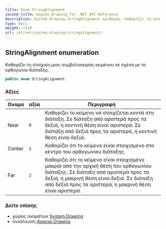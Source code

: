 ```yaml
---
title: Enum StringAlignment
second_title: Aspose.Drawing for .NET API Reference
description: System.Drawing.StringAlignment αρίθμηση. Καθορίζει τη στοίχιση μιας συμβολοσειράς κειμένου σε σχέση με το ορθογώνιο διάταξης.
type: docs
weight: 1110
url: /el/net/system.drawing/stringalignment/
---
```

## StringAlignment enumeration

Καθορίζει τη στοίχιση μιας συμβολοσειράς κειμένου σε σχέση με το ορθογώνιο διάταξης.

```csharp
public enum StringAlignment
```

### Αξίες

| Ονομα | αξία | Περιγραφή |
| --- | --- | --- |
| Near | `0` | Καθορίζει το κείμενο να στοιχίζεται κοντά στη διάταξη. Σε διάταξη από αριστερά προς τα δεξιά, η κοντινή θέση είναι αριστερά. Σε διάταξη από δεξιά προς τα αριστερά, η κοντινή θέση είναι δεξιά. |
| Center | `1` | Καθορίζει ότι το κείμενο είναι στοιχισμένο στο κέντρο του ορθογωνίου διάταξης. |
| Far | `2` | Καθορίζει ότι το κείμενο είναι στοιχισμένο μακριά από την αρχική θέση του ορθογωνίου διάταξης. Σε διάταξη από αριστερά προς τα δεξιά, η μακρινή θέση είναι δεξιά. Σε διάταξη από δεξιά προς τα αριστερά, η μακρινή θέση είναι αριστερά. |

### Δείτε επίσης

* χώρος ονομάτων [System.Drawing](../../system.drawing/)
* συνέλευση [Aspose.Drawing](../../)


